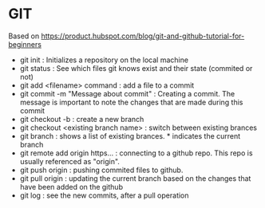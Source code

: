 # GIT 
Based on https://product.hubspot.com/blog/git-and-github-tutorial-for-beginners

- git init : Initializes a repository on the local machine
- git status : See which files git knows exist and their state (commited or not)
- git add \<filename> command : add a file to a commit
- git commit -m "Message about commit" : Creating a commit. The message is important to note the changes that are made during this commit
- git checkout -b <my branch name> : create a new branch
- git checkout \<existing branch name> : switch between existing brances
- git branch : shows a list of existing brances. * indicates the current branch
- git remote add origin https... : connecting to a github repo. This repo is usually referenced as "origin".
- git push origin <branch name> : pushing commited files to github.
- git pull origin <branch name> : updating the current branch based on the changes that have been added on the github
- git log : see the new commits, after a pull operation
